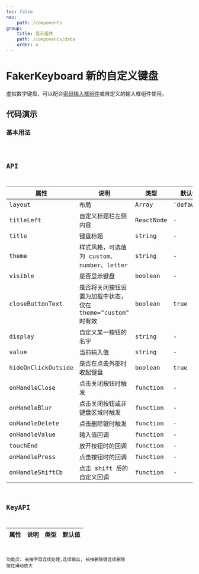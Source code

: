 ```yaml
---
toc: false
nav:
    path: /components
group:
    title: 展示组件
    path: /components/data
    order: 4
---
```


# FakerKeyboard 新的自定义键盘

虚拟数字键盘，可以配合[密码输入框组件](xxx)或自定义的输入框组件使用。

## 代码演示

### 基本用法

<code src="./demo/index.tsx" />

## API

| 属性               | 说明                                                       | 类型      | 默认值    |
| ------------------ | ---------------------------------------------------------- | --------- | --------- |
| layout             | 布局                                                       | Array     | 'default' |
| titleLeft          | 自定义标题栏左侧内容                                       | ReactNode | -         |
| title              | 键盘标题                                                   | string    | -         |
| theme              | 样式风格，可选值为 custom、number、letter                  | string    | -         |
| visible            | 是否显示键盘                                               | boolean   | -         |
| closeButtonText    | 是否将关闭按钮设置为加载中状态，仅在 theme="custom" 时有效 | boolean   | true      |
| display            | 自定义某一按钮的名字                                       | string    | -         |
| value              | 当前输入值                                                 | string    | -         |
| hideOnClickOutside | 是否在点击外部时收起键盘                                   | boolean   | true      |
| onHandleClose      | 点击关闭按钮时触发                                         | function  | -         |
| onHandleBlur       | 点击关闭按钮或非键盘区域时触发                             | function  | -         |
| onHandleDelete     | 点击删除键时触发                                           | function  | -         |
| onHandleValue      | 输入值回调                                                 | function  | -         |
| touchEnd           | 放开按钮时的回调                                           | function  | -         |
| onHandlePress      | 点击按钮时的回调                                           | function  | -         |
| onHandleShiftCb    | 点击 shift 后的自定义回调                                  | function  | -         |

## KeyAPI

| 属性 | 说明 | 类型 | 默认值 |
| ---- | ---- | ---- | ------ |

功能点:
长按字母连续处理,连续输出,
长按删除键连续删除
按住滑动放大
